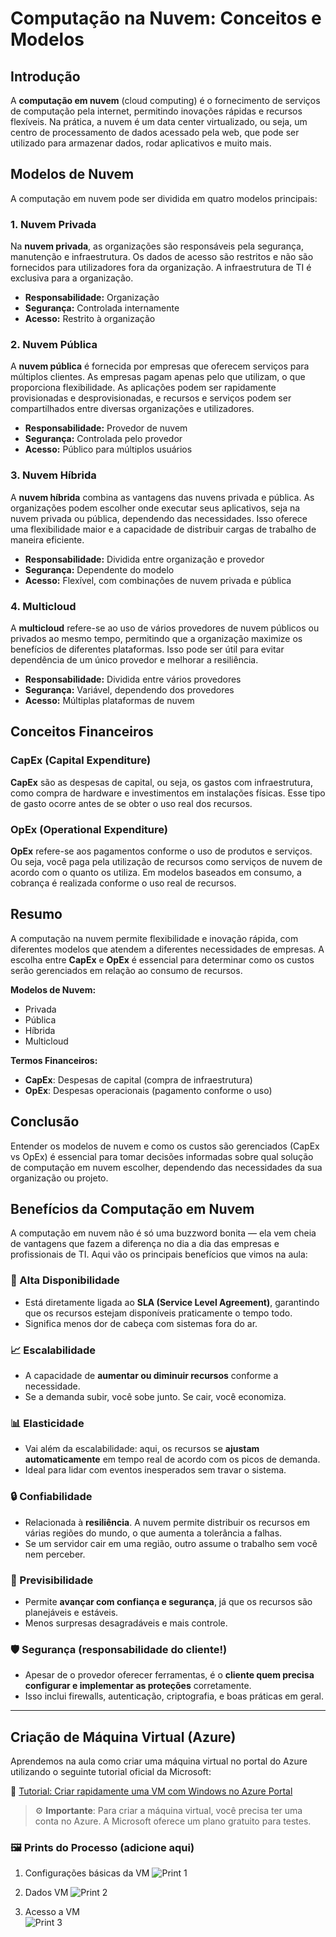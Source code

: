 # Computação na Nuvem: Conceitos e Modelos

## Introdução

A **computação em nuvem** (cloud computing) é o fornecimento de serviços de computação pela internet, permitindo inovações rápidas e recursos flexíveis. Na prática, a nuvem é um data center virtualizado, ou seja, um centro de processamento de dados acessado pela web, que pode ser utilizado para armazenar dados, rodar aplicativos e muito mais.

## Modelos de Nuvem

A computação em nuvem pode ser dividida em quatro modelos principais:

### 1. Nuvem Privada
Na **nuvem privada**, as organizações são responsáveis pela segurança, manutenção e infraestrutura. Os dados de acesso são restritos e não são fornecidos para utilizadores fora da organização. A infraestrutura de TI é exclusiva para a organização.

- **Responsabilidade:** Organização
- **Segurança:** Controlada internamente
- **Acesso:** Restrito à organização

### 2. Nuvem Pública
A **nuvem pública** é fornecida por empresas que oferecem serviços para múltiplos clientes. As empresas pagam apenas pelo que utilizam, o que proporciona flexibilidade. As aplicações podem ser rapidamente provisionadas e desprovisionadas, e recursos e serviços podem ser compartilhados entre diversas organizações e utilizadores.

- **Responsabilidade:** Provedor de nuvem
- **Segurança:** Controlada pelo provedor
- **Acesso:** Público para múltiplos usuários

### 3. Nuvem Híbrida
A **nuvem híbrida** combina as vantagens das nuvens privada e pública. As organizações podem escolher onde executar seus aplicativos, seja na nuvem privada ou pública, dependendo das necessidades. Isso oferece uma flexibilidade maior e a capacidade de distribuir cargas de trabalho de maneira eficiente.

- **Responsabilidade:** Dividida entre organização e provedor
- **Segurança:** Dependente do modelo
- **Acesso:** Flexível, com combinações de nuvem privada e pública

### 4. Multicloud
A **multicloud** refere-se ao uso de vários provedores de nuvem públicos ou privados ao mesmo tempo, permitindo que a organização maximize os benefícios de diferentes plataformas. Isso pode ser útil para evitar dependência de um único provedor e melhorar a resiliência.

- **Responsabilidade:** Dividida entre vários provedores
- **Segurança:** Variável, dependendo dos provedores
- **Acesso:** Múltiplas plataformas de nuvem

## Conceitos Financeiros

### CapEx (Capital Expenditure)
**CapEx** são as despesas de capital, ou seja, os gastos com infraestrutura, como compra de hardware e investimentos em instalações físicas. Esse tipo de gasto ocorre antes de se obter o uso real dos recursos.

### OpEx (Operational Expenditure)
**OpEx** refere-se aos pagamentos conforme o uso de produtos e serviços. Ou seja, você paga pela utilização de recursos como serviços de nuvem de acordo com o quanto os utiliza. Em modelos baseados em consumo, a cobrança é realizada conforme o uso real de recursos.

## Resumo

A computação na nuvem permite flexibilidade e inovação rápida, com diferentes modelos que atendem a diferentes necessidades de empresas. A escolha entre **CapEx** e **OpEx** é essencial para determinar como os custos serão gerenciados em relação ao consumo de recursos.

**Modelos de Nuvem:**
- Privada
- Pública
- Híbrida
- Multicloud

**Termos Financeiros:**
- **CapEx**: Despesas de capital (compra de infraestrutura)
- **OpEx**: Despesas operacionais (pagamento conforme o uso)

## Conclusão

Entender os modelos de nuvem e como os custos são gerenciados (CapEx vs OpEx) é essencial para tomar decisões informadas sobre qual solução de computação em nuvem escolher, dependendo das necessidades da sua organização ou projeto.

## Benefícios da Computação em Nuvem

A computação em nuvem não é só uma buzzword bonita — ela vem cheia de vantagens que fazem a diferença no dia a dia das empresas e profissionais de TI. Aqui vão os principais benefícios que vimos na aula:

### 🔄 Alta Disponibilidade
- Está diretamente ligada ao **SLA (Service Level Agreement)**, garantindo que os recursos estejam disponíveis praticamente o tempo todo.
- Significa menos dor de cabeça com sistemas fora do ar.

### 📈 Escalabilidade
- A capacidade de **aumentar ou diminuir recursos** conforme a necessidade.
- Se a demanda subir, você sobe junto. Se cair, você economiza.

### 📊 Elasticidade
- Vai além da escalabilidade: aqui, os recursos se **ajustam automaticamente** em tempo real de acordo com os picos de demanda.
- Ideal para lidar com eventos inesperados sem travar o sistema.

### 🔒 Confiabilidade
- Relacionada à **resiliência**. A nuvem permite distribuir os recursos em várias regiões do mundo, o que aumenta a tolerância a falhas.
- Se um servidor cair em uma região, outro assume o trabalho sem você nem perceber.

### 🧠 Previsibilidade
- Permite **avançar com confiança e segurança**, já que os recursos são planejáveis e estáveis.
- Menos surpresas desagradáveis e mais controle.

### 🛡️ Segurança (responsabilidade do cliente!)
- Apesar de o provedor oferecer ferramentas, é o **cliente quem precisa configurar e implementar as proteções** corretamente.
- Isso inclui firewalls, autenticação, criptografia, e boas práticas em geral.

---

## Criação de Máquina Virtual (Azure)

Aprendemos na aula como criar uma máquina virtual no portal do Azure utilizando o seguinte tutorial oficial da Microsoft:

🔗 [Tutorial: Criar rapidamente uma VM com Windows no Azure Portal](https://learn.microsoft.com/pt-br/azure/virtual-machines/windows/quick-create-portal)

> ⚙️ **Importante**: Para criar a máquina virtual, você precisa ter uma conta no Azure. A Microsoft oferece um plano gratuito para testes.

### 🖼️ Prints do Processo (adicione aqui)

1. Configurações básicas da VM 
   ![Print 1](./myVM.png)

2. Dados VM 
   ![Print 2](./myVM2.png)

3. Acesso a VM  
   ![Print 3](./myVM3.png)






